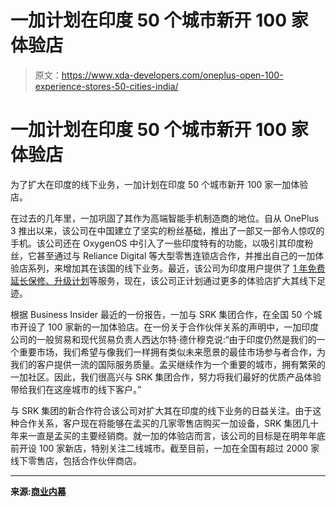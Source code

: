 # 一加计划在印度 50 个城市新开 100 家体验店

> 原文：<https://www.xda-developers.com/oneplus-open-100-experience-stores-50-cities-india/>

# 一加计划在印度 50 个城市新开 100 家体验店

为了扩大在印度的线下业务，一加计划在印度 50 个城市新开 100 家一加体验店。

在过去的几年里，一加巩固了其作为高端智能手机制造商的地位。自从 OnePlus 3 推出以来，该公司在中国建立了坚实的粉丝基础，推出了一部又一部令人惊叹的手机。该公司还在 OxygenOS 中引入了一些印度特有的功能，以吸引其印度粉丝，它甚至通过与 Reliance Digital 等大型零售连锁店合作，并推出自己的一加体验店系列，来增加其在该国的线下业务。最近，该公司为印度用户提供了 [1 年免费延长保修、升级计划](https://www.xda-developers.com/oneplus-care-free-1-year-extended-warranty-upgrade-plans-india/)等服务，现在，该公司正计划通过更多的体验店扩大其线下足迹。

根据 Business Insider 最近的一份报告，一加与 SRK 集团合作，在全国 50 个城市开设了 100 家新的一加体验店。在一份关于合作伙伴关系的声明中，一加印度公司的一般贸易和现代贸易负责人西达尔特·德什穆克说:“由于印度仍然是我们的一个重要市场，我们希望与像我们一样拥有类似未来愿景的最佳市场参与者合作，为我们的客户提供一流的国际服务质量。孟买继续作为一个重要的城市，拥有繁荣的一加社区。因此，我们很高兴与 SRK 集团合作，努力将我们最好的优质产品体验带给我们在这座城市的线下客户。”

与 SRK 集团的新合作符合该公司对扩大其在印度的线下业务的日益关注。由于这种合作关系，客户现在将能够在孟买的几家零售店购买一加设备，SRK 集团几十年来一直是孟买的主要经销商。就一加的体验店而言，该公司的目标是在明年年底前开设 100 家新店，特别关注二线城市。截至目前，一加在全国有超过 2000 家线下零售店，包括合作伙伴商店。

* * *

**来源:[商业内幕](https://www.businessinsider.in/advertising/brands/news/oneplus-partners-with-srk-group-to-expand-its-retail-presence-in-india/articleshow/72936321.cms)**